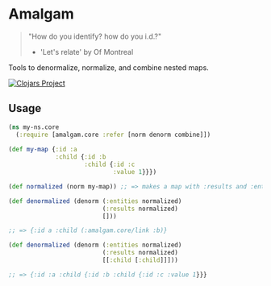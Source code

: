 # Amalgam

> "How do you identify? how do you i.d.?"
> - 'Let's relate' by Of Montreal

Tools to denormalize, normalize, and combine nested maps.

[![Clojars Project](https://img.shields.io/clojars/v/tavistock/amalgam.svg)](https://clojars.org/tavistock/amalgam)

## Usage

``` clojure
(ns my-ns.core
  (:require [amalgam.core :refer [norm denorm combine]])
  
(def my-map {:id :a 
             :child {:id :b 
                     :child {:id :c 
                             :value 1}}})

(def normalized (norm my-map)) ;; => makes a map with :results and :entities

(def denormalized (denorm (:entities normalized)
                          (:results normalized)
                          []))

;; => {:id a :child (:amalgam.core/link :b)}

(def denormalized (denorm (:entities normalized)
                          (:results normalized)
                          [[:child [:child]]]))

;; => {:id :a :child {:id :b :child {:id :c :value 1}}}
```
